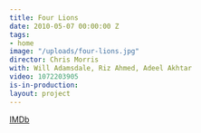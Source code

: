 ```yaml
---
title: Four Lions
date: 2010-05-07 00:00:00 Z
tags:
- home
image: "/uploads/four-lions.jpg"
director: Chris Morris
with: Will Adamsdale, Riz Ahmed, Adeel Akhtar
video: 1072203905
is-in-production: 
layout: project
---
```


[IMDb](https://www.imdb.com/title/tt1341167/?ref_=nv_sr_srsg_0_tt_8_nm_0_q_four%2520lions)